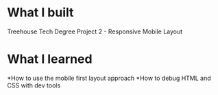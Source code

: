 # What I built
Treehouse Tech Degree Project 2 - Responsive Mobile Layout

# What I learned
*How to use the mobile first layout approach 
*How to debug HTML and CSS with dev tools
